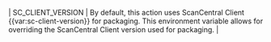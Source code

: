 | SC_CLIENT_VERSION | By default, this action uses ScanCentral Client {{var:sc-client-version}} for packaging. This environment variable allows for overriding the ScanCentral Client version used for packaging. |
